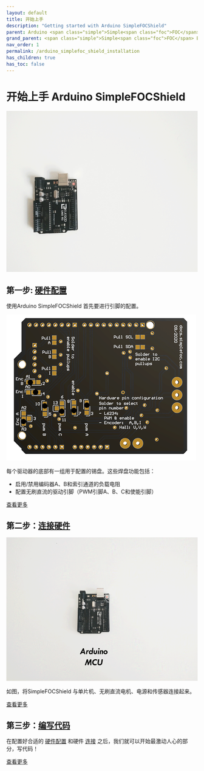```yaml
---
layout: default
title: 开始上手
description: "Getting started with Arduino SimpleFOCShield"
parent: Arduino <span class="simple">Simple<span class="foc">FOC</span>Shield</span>
grand_parent: <span class="simple">Simple<span class="foc">FOC</span> Boards</span>
nav_order: 1
permalink: /arduino_simplefoc_shield_installation
has_children: true
has_toc: false
---
```

# 开始上手 Arduino <span class="simple">Simple<span class="foc">FOC</span>Shield</span>  

<img src="extras/Images/simple_foc_shield_v13_small.gif" class="width50">

## 第一步: [硬件配置](pads_soldering) 
 使用Arduino <span class="simple">Simple<span class="foc">FOC</span>Shield</span> 首先要进行引脚的配置。

<img src="extras/Images/shield_bot_v131_pinout.gif" class="width40">

每个驱动器的底部有一组用于配置的锡盘。这些焊盘功能包括：
- 启用/禁用编码器A、B和索引通道的负载电阻
- 配置无刷直流的驱动引脚（PWM引脚A、B、C和使能引脚）

[查看更多](pads_soldering)



## 第二步：[连接硬件](foc_shield_connect_hardware)

<img src="extras/Images/connection.gif" class="width50">

如图，将<span class="simple">Simple<span class="foc">FOC</span>Shield</span> 与单片机、无刷直流电机、电源和传感器连接起来。

[查看更多](foc_shield_connect_hardware)

## 第三步：[编写代码](foc_shield_code)

在配置好合适的 [硬件配置](pads_soldering) 和硬件 [连接](foc_shield_connect_hardware) 之后，我们就可以开始最激动人心的部分，写代码！

[查看更多](foc_shield_code)